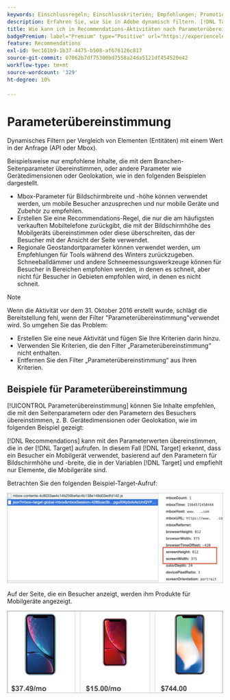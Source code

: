 ```yaml
---
keywords: Einschlussregeln; Einschlusskriterien; Empfehlungen; Promotion; Promotions; dynamische Filterung; dynamisch; Parameterübereinstimmung
description: Erfahren Sie, wie Sie in Adobe dynamisch filtern. [!DNL Target] Recommendations durch Vergleich von Elementen (Entitäten) mit einem Wert in der Anfrage (API oder Mbox).
title: Wie kann ich in Recommendations-Aktivitäten nach Parameterübereinstimmung filtern?
badgePremium: label="Premium" type="Positive" url="https://experienceleague.adobe.com/docs/target/using/introduction/intro.html?lang=en#premium newtab=true" tooltip="See what's included in Target Premium."
feature: Recommendations
exl-id: 9ec161b9-1b37-4475-b508-af676126c817
source-git-commit: 07062b7df75300bd7558a24da5121df454520e42
workflow-type: tm+mt
source-wordcount: '329'
ht-degree: 10%

---
```


# Parameterübereinstimmung

Dynamisches Filtern per Vergleich von Elementen (Entitäten) mit einem Wert in der Anfrage (API oder Mbox).

Beispielsweise nur empfohlene Inhalte, die mit dem Branchen-Seitenparameter übereinstimmen, oder andere Parameter wie Gerätedimensionen oder Geolokation, wie in den folgenden Beispielen dargestellt.

* Mbox-Parameter für Bildschirmbreite und -höhe können verwendet werden, um mobile Besucher anzusprechen und nur mobile Geräte und Zubehör zu empfehlen.
* Erstellen Sie eine Recommendations-Regel, die nur die am häufigsten verkauften Mobiltelefone zurückgibt, die mit der Bildschirmhöhe des Mobilgeräts übereinstimmen oder diese überschreiten, das der Besucher mit der Ansicht der Seite verwendet.
* Regionale Geostandortparameter können verwendet werden, um Empfehlungen für Tools während des Winters zurückzugeben. Schneeballdämmer und andere Schneemessungswerkzeuge können für Besucher in Bereichen empfohlen werden, in denen es schneit, aber nicht für Besucher in Gebieten empfohlen wird, in denen es nicht schneit.

>[!NOTE]
>
>Wenn die Aktivität vor dem 31. Oktober 2016 erstellt wurde, schlägt die Bereitstellung fehl, wenn der Filter &quot;Parameterübereinstimmung&quot;verwendet wird. So umgehen Sie das Problem:
>
>* Erstellen Sie eine neue Aktivität und fügen Sie Ihre Kriterien darin hinzu.
>* Verwenden Sie Kriterien, die den Filter „Parameterübereinstimmung“ nicht enthalten.
>* Entfernen Sie den Filter „Parameterübereinstimmung“ aus Ihren Kriterien.


## Beispiele für Parameterübereinstimmung

[!UICONTROL Parameterübereinstimmung] können Sie Inhalte empfehlen, die mit den Seitenparametern oder den Parametern des Besuchers übereinstimmen, z. B. Gerätedimensionen oder Geolokation, wie im folgenden Beispiel gezeigt:

[!DNL Recommendations] kann mit den Parameterwerten übereinstimmen, die in der [!DNL Target] aufrufen. In diesem Fall [!DNL Target] erkennt, dass ein Besucher ein Mobilgerät verwendet, basierend auf den Parametern für Bildschirmhöhe und -breite, die in der Variablen [!DNL Target] und empfiehlt nur Elemente, die Mobilgeräte sind.

Betrachten Sie den folgenden Beispiel-Target-Aufruf:

![Target-Aufruf](/help/main/c-recommendations/c-algorithms/assets/example-target-call-2.png)

Auf der Seite, die ein Besucher anzeigt, werden ihm Produkte für Mobilgeräte angezeigt.

![Mobilgeräteprodukte](/help/main/c-recommendations/c-algorithms/assets/phones.png)
